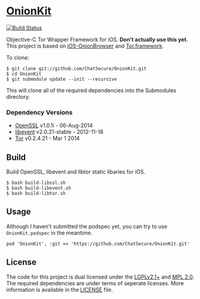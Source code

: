 # [OnionKit](https://github.com/chatsecure/onionkit)
[![Build Status](https://travis-ci.org/ChatSecure/OnionKit.svg)](https://travis-ci.org/ChatSecure/OnionKit)

Objective-C Tor Wrapper Framework for iOS. **Don't actually use this yet.** This project is based on [iOS-OnionBrowser](https://github.com/mtigas/iOS-OnionBrowser) and [Tor.framework](https://github.com/hivewallet/Tor.framework).

To clone:

    $ git clone git://github.com/ChatSecure/OnionKit.git
    $ cd OnionKit        
    $ git submodule update --init --recursive
   
This will clone all of the required dependencies into the Submodules directory.

### Dependency Versions

* [OpenSSL](https://www.openssl.org) v1.0.1i - 06-Aug-2014
* [libevent](http://libevent.org) v2.0.21-stable - 2012-11-18
* [Tor](https://www.torproject.org) v0.2.4.21 - Mar 1 2014

## Build

Build OpenSSL, libevent and libtor static libaries for iOS.

    $ bash build-libssl.sh
    $ bash build-libevent.sh
    $ bash build-libtor.sh

## Usage

Although I haven't submitted the podspec yet, you can try to use `OnionKit.podspec` in the meantime.

    pod 'OnionKit', :git => 'https://github.com/ChatSecure/OnionKit.git'

## License

The code for this project is dual licensed under the [LGPLv2.1+](https://www.gnu.org/licenses/old-licenses/lgpl-2.1.txt) and [MPL 2.0](http://www.mozilla.org/MPL/2.0/). The required dependencies are under terms of seperate licenses. More information is available in the [LICENSE](https://github.com/ChatSecure/OnionKit/blob/master/LICENSE) file.